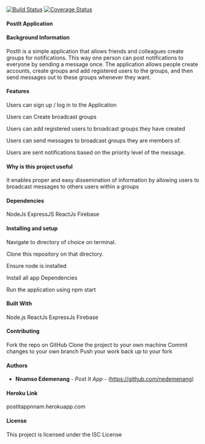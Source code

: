 [![Build Status](https://travis-ci.org/nedemenang/post-it-app.svg?branch=develop)](https://travis-ci.org/nedemenang/post-it-app) [![Coverage Status](https://coveralls.io/repos/github/nedemenang/post-it-app/badge.svg?branch=develop)](https://coveralls.io/github/nedemenang/post-it-app?branch=develop)



#### PostIt Application


#### Background Information 

PostIt is a simple application that allows friends and colleagues create groups for notifications. This way one person can post notifications to everyone by sending a message once. The application allows people create accounts, create groups and add registered users to the groups, and then send messages out to these groups whenever they want.

#### Features

Users can sign up / log in to the Application

Users can Create broadcast groups

Users can add registered users to broadcast groups they have created

Users can send messages to broadcast groups they are members of.

Users are sent notifications based on the priority level of the message. 


#### Why is this project useful

It enables proper and easy dissemination of information by allowing users to broadcast messages to others users within a groups


#### Dependencies

NodeJs 
ExpressJS
ReactJs
Firebase


#### Installing and setup


Navigate to directory of choice on terminal.

Clone this repository on that directory.

Ensure node is installed

Install all app Dependencies

Run the application using npm start 


#### Built With


Node.js
ReactJs
ExpressJs
Firebase

#### Contributing

Fork the repo on GitHub
Clone the project to your own machine
Commit changes to your own branch
Push your work back up to your fork

#### Authors

* **Nnamso Edemenang** - *Post It App* - (https://github.com/nedemenang)

#### Heroku Link

postitappnnam.herokuapp.com

#### License

This project is licensed under the ISC License 

